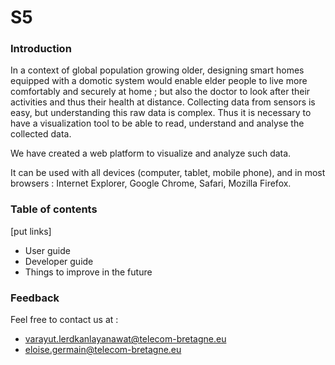 # S5


### Introduction 

In a context of global population growing older, designing smart homes equipped with a domotic system would enable elder people to live more comfortably and securely at home ; but also the doctor to look after their activities and thus their health at distance.
Collecting data from sensors is easy, but understanding this raw data is complex. Thus it is necessary to have a visualization tool to be able to read, understand and analyse the collected data.

We have created a web platform to visualize and analyze such data.

It can be used with all devices (computer, tablet, mobile phone), and in most browsers : Internet Explorer, Google Chrome, Safari, Mozilla Firefox.


### Table of contents

[put links]
* User guide
* Developer guide
* Things to improve in the future


### Feedback

Feel free to contact us at :
* varayut.lerdkanlayanawat@telecom-bretagne.eu
* eloise.germain@telecom-bretagne.eu
